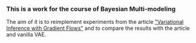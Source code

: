 ### This is a work for the course of Bayesian Multi-modeling

The aim of it is to reimplement experiments from the article ["Variational Inference with Gradient Flows"](http://approximateinference.org/accepted/AltieriDuvenaud2015.pdf) and to compare the results with the article and vanilla VAE.
